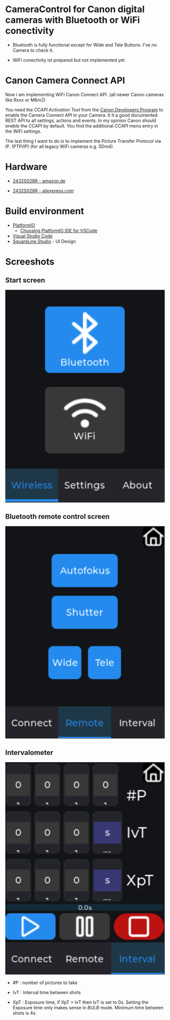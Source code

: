 # CameraControl for Canon digital cameras with Bluetooth or WiFi conectivity

- Bluetooth is fully functional except for Wide and Tele Buttons. I've no Camera to check it.

- WiFi conectivity ist prepared but not implemented yet.

# Canon Camera Connect API
Now i am implementing WiFi Canon Connect API. (all newer Canon cameras like Rxxx or M6m2)

You need the *CCAPI Activation Tool* from the [Canon Developers Program](https://developers.canon-europe.com/s/camera) to enable the Camera Connect API in your Camera. It it a good documented REST API to all settings, actions and events. In my opinion Canon should eneble the CCAPI by default. You find the additional CCAPI menu entry in the WiFi settings.

The last thing I want to do is to implement the Picture Transfer Protocol via IP. (PTP/IP)
(for all legacy WiFi cameras e.g. 5Dm4)

# Hardware

- [2432S028R - amazon.de](https://www.amazon.de/s?k=2432S028R&__mk_de_DE=%C3%85M%C3%85%C5%BD%C3%95%C3%91&crid=3B8TU5MJVTVY4&sprefix=2432s028r%2Caps%2C125&ref=nb_sb_noss_2)

- [2432S028R - aliexpress.com](https://de.aliexpress.com/w/wholesale-2432S028R.html?spm=a2g0o.home.search.0)

# Build environment

- [PlatformIO](https://platformio.org/)
  - [Choosing PlatformIO IDE for VSCode](https://platformio.org/install/ide?install=vscode)
- [Visual Studio Code](https://code.visualstudio.com/)
- [SquareLine Studio](https://squareline.io/) - UI Design

# Screeshots

## Start screen

![start](docs/start.png)

## Bluetooth remote control screen

![remote](docs/remote.png)

## Intervalometer

![interval](docs/interval.png)

- #P : number of pictures to take

- IvT : Interval time between shots

- XpT : Exposure time, if XpT > IvT then IvT is set to 0s. Setting the Exposure time only makes sense in *BULB* mode. Minimum time between shots is 4s.
  
